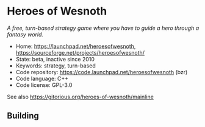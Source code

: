 # Heroes of Wesnoth

_A free, turn-based strategy game where you have to guide a hero through a fantasy world._

- Home: https://launchpad.net/heroesofwesnoth, https://sourceforge.net/projects/heroesofwesnoth/
- State: beta, inactive since 2010
- Keywords: strategy, turn-based
- Code repository: https://code.launchpad.net/heroesofwesnoth (bzr)
- Code language: C++
- Code license: GPL-3.0

See also https://gitorious.org/heroes-of-wesnoth/mainline

## Building
